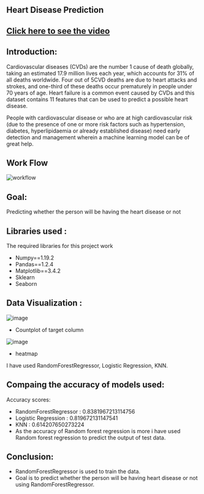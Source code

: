 ## Heart Disease Prediction
## [Click here to see the video](https://drive.google.com/file/d/1Nj-6VUYWICAzP3Szo0cr4XtgtsTTO_Fo/view?usp=sharing)

## Introduction:

Cardiovascular diseases (CVDs) are the number 1 cause of death globally, taking an estimated 17.9 million lives each year, which accounts for 31% of all deaths worldwide. Four out of 5CVD deaths are due to heart attacks and strokes, and one-third of these deaths occur prematurely in people under 70 years of age. Heart failure is a common event caused by CVDs and this dataset contains 11 features that can be used to predict a possible heart disease.

People with cardiovascular disease or who are at high cardiovascular risk (due to the presence of one or more risk factors such as hypertension, diabetes, hyperlipidaemia or already established disease) need early detection and management wherein a machine learning model can be of great help.
## Work Flow
![workflow](https://user-images.githubusercontent.com/79050917/143604113-406f5d89-3b84-47a3-9044-cc35feab518e.PNG)


## Goal:
Predicting whether the person will be having the heart disease or not

## Libraries used :
The required libraries for this project work
- Numpy==1.19.2
- Pandas==1.2.4
- Matplotlib==3.4.2
- Sklearn
- Seaborn

## Data Visualization :
![image](https://user-images.githubusercontent.com/79050917/143562731-f0795adc-5075-485f-ae0d-2590842513d3.png)
- Countplot of target column

![image](https://user-images.githubusercontent.com/79050917/143562876-c9fbda8f-57a1-49f5-bfc1-66fd0115700d.png)
- heatmap

I have used RandomForestRegressor, Logistic Regression, KNN.

## Compaing the accuracy of models used:
Accuracy scores:
- RandomForestRegressor : 0.8381967213114756
- Logistic Regression : 0.819672131147541
- KNN : 0.614207650273224
- As the accuracy of Random forest regression is more i have used Random forest regression to predict the output of test data.

## Conclusion:
-  RandomForestRegressor is used to train the data.
- Goal is to predict whether the person will be having heart disease or not using RandomForestRegressor.
